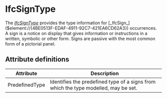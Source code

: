 IfcSignType
===========
The [_IfcSignType_]($element://{B8D00EA4-C9E5-4f74-AB2A-D8235B911718})
provides the type information for
[_IfcSign_]($element://{4BE0513F-EDAF-4911-92C7-421EA6CD62A3}) occurrences.  
A sign is a notice on display that gives information or instructions in a
written, symbolic or other form. Signs are passive with the most common form
of a pictorial panel.


Attribute definitions
---------------------
| Attribute      | Description                                                                         |
|----------------|-------------------------------------------------------------------------------------|
| PredefinedType | Identifies the predefined type of a signs from which the type modelled, may be set. |

